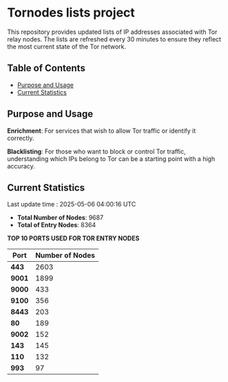 # Tornodes lists project

This repository provides updated lists of IP addresses associated with Tor relay nodes. The lists are refreshed every 30 minutes to ensure they reflect the most current state of the Tor network.

## Table of Contents

- [Purpose and Usage](#purpose-and-usage)
- [Current Statistics](#current-statistics)


## Purpose and Usage

**Enrichment**: For services that wish to allow Tor traffic or identify it correctly.

**Blacklisting**: For those who want to block or control Tor traffic, understanding which IPs belong to Tor can be a starting point with a high accuracy.

## Current Statistics

Last update time : 2025-05-06 04:00:16 UTC

- **Total Number of Nodes**: 9687
- **Total of Entry Nodes**: 8364

**TOP 10 PORTS USED FOR TOR ENTRY NODES**

| **Port** | **Number of Nodes** |
|------|-----------------|
| **443**   | 2603  |
| **9001**   | 1899  |
| **9000**   | 433  |
| **9100**   | 356  |
| **8443**   | 203  |
| **80**   | 189  |
| **9002**   | 152  |
| **143**   | 145  |
| **110**   | 132  |
| **993**   | 97  |

